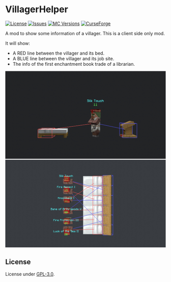 # VillagerHelper

[![License](https://img.shields.io/github/license/Ivan-YFw/villagerhelper.svg)](http://www.gnu.org/licenses/gpl-3.0.html)
[![Issues](https://img.shields.io/github/issues/Ivan-YFw/villagerhelper.svg)](https://github.com/Ivan-YFw/gatewayer/issues)
[![MC Versions](http://cf.way2muchnoise.eu/versions/For%20MC_villagerhelper_all.svg)](https://www.curseforge.com/minecraft/mc-mods/villagerhelper)
[![CurseForge](http://cf.way2muchnoise.eu/full_villagerhelper_downloads.svg)](https://www.curseforge.com/minecraft/mc-mods/villagerhelper)

A mod to show some information of a villager. This is a client side only mod.

It will show:

 - A RED line between the villager and its bed.
 - A BLUE line between the villager and its job site.
 - The info of the first enchantment book trade of a librarian.
 
![screenshot1](https://raw.githubusercontent.com/Ivan-YFw/VillagerHelper/fabric-1.15.2/screenshot1.png)
![screenshot2](https://raw.githubusercontent.com/Ivan-YFw/VillagerHelper/fabric-1.15.2/screenshot2.png)


## License

License under [GPL-3.0](http://www.gnu.org/licenses/gpl-3.0.html).